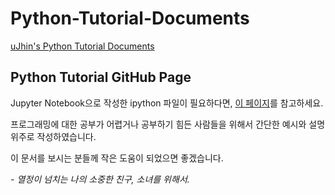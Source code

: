 # Python-Tutorial-Documents
[uJhin's Python Tutorial Documents](https://u-jhin-s-python-tutorial.github.io/Python-Tutorial-Documents/)

## Python Tutorial GitHub Page
Jupyter Notebook으로 작성한 ipython 파일이 필요하다면, [이 페이지](https://github.com/U-Jhin-s-Python-Tutorial/Python-Tutorial)를 참고하세요.

프로그래밍에 대한 공부가 어렵거나 공부하기 힘든 사람들을 위해서 간단한 예시와 설명 위주로 작성하였습니다.

이 문서를 보시는 분들께 작은 도움이 되었으면 좋겠습니다.

<var>- 열정이 넘치는 나의 소중한 친구, 소녀를 위해서.</var>
